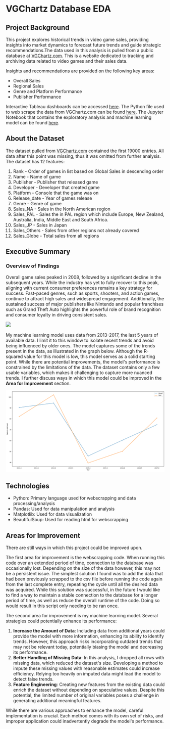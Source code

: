 # VGChartz Database EDA
## Project Background

This project explores historical trends in video game sales, providing insights into market dynamics to forecast future trends and guide strategic recommendations.The data used in this analysis is pulled from a public database at [VGChartz.com](https://www.vgchartz.com/games/games.php?page=1&results=1000&order=TotalSales&ownership=Both&direction=DESC&showtotalsales=1&shownasales=1&showpalsales=1&showjapansales=1&showothersales=1&showpublisher=1&showdeveloper=1&showreleasedate=1&showlastupdate=0&showvgchartzscore=0&showcriticscore=1&showuserscore=1). This is a website dedicated to tracking and archiving data related to video games and their sales data.

Insights and recommendations are provided on the following key areas:

+ Overall Sales
+ Regional Sales
+ Genre and Platform Performance
+ Publisher Performance

Interactive Tableau dashboards can be accessed [here](https://public.tableau.com/app/profile/giovanni.pecorino/viz/VGChartzvDashboards/SalesOverview?publish=yes).
The Python file used to web scrape the data from VGChartz.com can be found [here](https://github.com/gpecorino/Vgchartz_Data_Exploration/blob/main/vgchartz_webscrape.py).
The Jupyter Notebook that contains the exploratory analysis and machine learning model can be found [here](https://github.com/gpecorino/Vgchartz_Data_Exploration/blob/main/vgchartz_eda_ml.ipynb).

## About the Dataset

The dataset pulled from [VGChartz.com](https://www.vgchartz.com/games/games.php?page=1&results=1000&order=TotalSales&ownership=Both&direction=DESC&showtotalsales=1&shownasales=1&showpalsales=1&showjapansales=1&showothersales=1&showpublisher=1&showdeveloper=1&showreleasedate=1&showlastupdate=0&showvgchartzscore=0&showcriticscore=1&showuserscore=1) contained the first 19000 entries. All data after this point was missing, thus it was omitted from further analysis. The dataset has 12 features:
1. Rank - Order of games in list based on Global Sales in descending order
2. Name - Name of game
3. Publisher - Publisher that released game
4. Developer - Developer that created game
5. Platform - Console that the game was on
6. Release_date - Year of games release
7. Genre - Genre of game
8. Sales_NA - Sales in the North American region
9. Sales_PAL - Sales the in PAL region which include Europe, New Zealand, Australia, India, Middle East and South Africa.
10. Sales_JP - Sales in Japan
11. Sales_Others - Sales from other regions not already covered
12. Sales_Globe - Total sales from all regions

## Executive Summary

### Overview of Findings

Overall game sales peaked in 2008, followed by a significant decline in the subsequent years. While the industry has yet to fully recover to this peak, aligning with current consumer preferences remains a key strategy for success. Fast-paced genres, such as sports, shooters, and action games, continue to attract high sales and widespread engagement. Additionally, the sustained success of major publishers like Nintendo and popular franchises such as Grand Theft Auto highlights the powerful role of brand recognition and consumer loyalty in driving consistent sales.

![](Vgchartz1.PNG)





My machine learning model uses data from 2013-2017, the last 5 years of available data. I limit it to this window to isolate recent trends and avoid being influenced by older ones. The model captures some of the trends present in the data, as illustrated in the graph below. Although the R-squared value for this model is low, this model serves as a solid starting point. While there are potential improvements, the model's performance is constrained by the limitations of the data. The dataset contains only a few usable variables, which makes it challenging to capture more nuanced trends. I further discuss ways in which this model could be improved in the **Area for Improvement** section. 

![](images/ml_result.png)

## Technologies

+ Python: Primary language used for webscrapping and data processing/analysis
+ Pandas: Used for data manipulation and analysis
+ Matplotlib: Used for data visualization
+ BeautifulSoup: Used for reading html for webscrapping

## Areas for Improvement

There are still ways in which this project could be improved upon.

The first area for improvement is the webscrapping code. When running this code over an extended period of time, connection to the database was occasionally lost. Depending on the size of the data however, this may not be a persistent issue. The simplest solution I found was to add the data that had been previously scrapped to the csv file before running the code again from the last complete entry, repeating the cycle until all the desired data was acquired. While this solution was successful, in the future I would like to find a way to maintain a stable connection to the database for a longer period of time, as well as reduce the overall runtime of the code. Doing so would result in this script only needing to be ran once.

The second area for improvement is my machine learning model. Several strategies could potentially enhance its performance:
1. **Increase the Amount of Data**: Including data from additional years could provide the model with more information, enhancing its ability to identify trends. However, this approach risks incorporating outdated trends that may not be relevant today, potentially biasing the model and decreasing its performance.
2. **Better Handling of Missing Data**: In this analysis, I dropped all rows with missing data, which reduced the dataset's size. Developing a method to impute these missing values with reasonable estimates could increase efficiency. Relying too heavily on imputed data might lead the model to detect false trends.
3. **Feature Engineering**: Creating new features from the existing data could enrich the dataset without depending on speculative values. Despite this potential, the limited number of original variables poses a challenge in generating additional meaningful features.

While there are various approaches to enhance the model, careful implementation is crucial. Each method comes with its own set of risks, and improper application could inadvertently degrade the model's performance.
